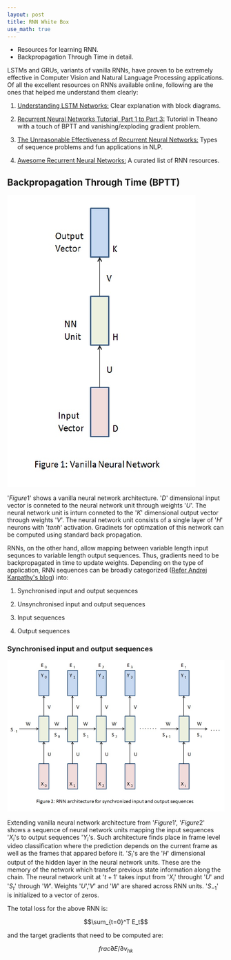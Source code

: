 ```yaml
---
layout: post
title: RNN White Box
use_math: true
---
```


* Resources for learning RNN.  
* Backpropagation Through Time in detail.

LSTMs and GRUs, variants of vanilla RNNs, have proven to be extremely effective in Computer Vision and Natural Language Processing applications. Of all the excellent resources on RNNs available online, following are the ones that helped me understand them clearly:

1. [Understanding LSTM Networks:](http://colah.github.io/posts/2015-08-Understanding-LSTMs/) Clear explanation with block diagrams.

2. [Recurrent Neural Networks Tutorial, Part 1 to Part 3:](http://www.wildml.com/2015/09/recurrent-neural-networks-tutorial-part-1-introduction-to-rnns/) Tutorial in Theano with a touch of BPTT and vanishing/exploding gradient problem.

3. [The Unreasonable Effectiveness of Recurrent Neural Networks:](http://karpathy.github.io/2015/05/21/rnn-effectiveness/) Types of sequence problems and fun applications in NLP.

4. [Awesome Recurrent Neural Networks:](https://github.com/kjw0612/awesome-rnn) A curated list of RNN resources.

## Backpropagation Through Time (BPTT)

![](/images/VanillaNN.jpg  "Vanilla Neural Network")

'$Figure 1$' shows a vanilla neural network architecture. '$D$' dimensional input vector is conneted to the neural network unit through weights '$U$'. The neural network unit is inturn conneted to the '$K$' dimensional output vector through weights '$V$'. The neural network unit consists of a single layer of '$H$' neurons with '$tanh$' activation. Gradinets for optimzation of this network can be computed using standard back propagation.

RNNs, on the other hand, allow mapping between variable length input sequnces to variable length output sequences. Thus, gradients need to be backpropagated in time to update weights. Depending on the type of application, RNN sequences can be broadly categorized ([Refer Andrej Karpathy's blog](http://karpathy.github.io/2015/05/21/rnn-effectiveness/)) into:

1. Synchronised input and output sequences

2. Unsynchronised input and output sequences

3. Input sequences

4. Output sequences

### Synchronised input and output sequences

![](/images/RNNSyncIpOp.jpg  "RNN architecture for synchronized input and output sequences")

Extending vanilla neural network architecture from '$Figure 1$', '$Figure 2$' shows a sequence of neural network units mapping the input sequences '$X_{i}$'s to output sequences '$Y_{i}$'s. Such architecture finds place in frame level video classification where the prediction depends on the current frame as well as the frames that appared before it. '$S_{i}$'s are the '$H$' dimensional output of the hidden layer in the neural network units. These are the memory of the network which transfer previous state information along the chain. The neural network unit at '$t+1$' takes input from '$X_{i}$' throught '$U$' and '$S_{t}$' through '$W$'. Weights '$U$','$V$' and '$W$' are shared across RNN units. '$S_{-1}$' is initialized to a vector of zeros.

The total loss for the above RNN is:

$$\sum_{t=0}^T E_t$$

and the target gradients that need to be computed are:

$$frac{\partial E/\partial v_{hk}}$$




